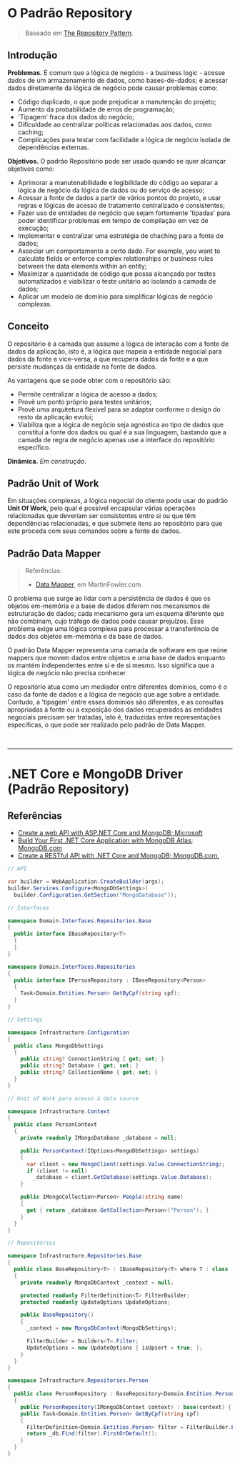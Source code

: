 # O Padrão Repository

> Baseado em [The Repository Pattern](https://learn.microsoft.com/en-us/previous-versions/msp-n-p/ff649690(v=pandp.10)).

## Introdução

**Problemas.** É comum que a lógica de negócio - a business logic - acesse dados de um armazenamento de dados, como bases-de-dados; e acessar dados diretamente da lógica de negócio pode causar problemas como:
- Código duplicado, o que pode prejudicar a manutenção do projeto;
- Aumento da probabilidade de erros de programação;
- 'Tipagem' fraca dos dados do negócio;
- Dificuldade ao centralizar políticas relacionadas aos dados, como caching;
- Complicações para testar com facilidade a lógica de negócio isolada de dependências externas.

**Objetivos.** O padrão Repositório pode ser usado quando se quer alcançar objetivos como:
- Aprimorar a manutenabilidade e legibilidade do código ao separar a lógica de negócio da lógica de dados ou do serviço de acesso;
- Acessar a fonte de dados a partir de vários pontos do projeto, e usar regras e lógicas de acesso de tratamento centralizado e consistentes;
- Fazer uso de entidades de negócio que sejam fortemente 'tipadas' para poder identificar problemas em tempo de compilação em vez de execução;
- Implementar e centralizar uma estratégia de chaching para a fonte de dados;
- Associar um comportamento a certo dado. For example, you want to calculate fields or enforce complex relationships or business rules between the data elements within an entity;
- Maximizar a quantidade de código que possa alcançada por testes automatizados e viabilizar o teste unitário ao isolando a camada de dados;
- Aplicar um modelo de domínio para simplificar lógicas de negócio complexas.

## Conceito
O repositório é a camada que assume a lógica de interação com a fonte de dados da aplicação, isto é, a lógica que mapeia a entidade negocial para dados da fonte e vice-versa, a que recupera dados da fonte e a que persiste mudanças da entidade na fonte de dados.

As vantagens que se pode obter com o repositório são:
- Permite centralizar a lógica de acesso a dados;
- Provê um ponto próprio para testes unitários;
- Provê uma arquitetura flexível para se adaptar conforme o design do resto da aplicação evolui;
- Viabiliza que a lógica de negócio seja agnóstica ao tipo de dados que constitui a fonte dos dados ou qual é a sua linguagem, bastando que a camada de regra de negócio apenas use a interface do repositório específico.

**Dinâmica.** _Em construção_.

## Padrão Unit of Work
Em situações complexas, a lógica negocial do cliente pode usar do padrão **Unit Of Work**, pelo qual é possível encapsular várias operações relacionadas que deveriam ser consistentes entre si ou que têm dependências relacionadas, e que submete itens ao repositório para que este proceda com seus comandos sobre a fonte de dados.

## Padrão Data Mapper

> Referências:
> - [Data Mapper](https://martinfowler.com/eaaCatalog/dataMapper.html), em MartinFowler.com.

O problema que surge ao lidar com a persistência de dados é que os objetos em-memória e a base de dados diferem nos mecanismos de estruturação de dados; cada mecanismo gera um esquema diferente que não combinam, cujo tráfego de dados pode causar prejuízos. Esse problema exige uma lógica complexa para processar a transferência de dados dos objetos em-memória e da base de dados.

O padrão Data Mapper representa uma camada de software em que reúne mappers que movem dados entre objetos e uma base de dados enquanto os mantém independentes entre si e de si mesmo. Isso significa que a lógica de negócio não precisa conhecer 

O repositório atua como um mediador entre diferentes domínios, como é o caso da fonte de dados e a lógica de negócio que age sobre a entidade. Contudo, a 'tipagem' entre esses domínios são diferentes, e as consultas apropriadas à fonte ou a exposição dos dados recuperados às entidades negociais precisam ser tratadas, isto é, traduzidas entre representações específicas, o que pode ser realizado pelo padrão de Data Mapper.

<br>

---

# .NET Core e MongoDB Driver (Padrão Repository)

## Referências
- [Create a web API with ASP.NET Core and MongoDB; Microsoft](https://learn.microsoft.com/en-us/aspnet/core/tutorials/first-mongo-app?view=aspnetcore-8.0&tabs=visual-studio)
- [Build Your First .NET Core Application with MongoDB Atlas; MongoDB.com](https://www.mongodb.com/developer/languages/csharp/build-first-dotnet-core-application-mongodb-atlas/#building-a-poco-class-for-the-mongodb-document-model)
- [Create a RESTful API with .NET Core and MongoDB; MongoDB.com.](https://www.mongodb.com/developer/languages/csharp/create-restful-api-dotnet-core-mongodb/)

```csharp
// API

var builder = WebApplication.CreateBuilder(args);
builder.Services.Configure<MongoDbSettings>(
  builder.Configuration.GetSection("MongoDatabase"));

// Interfaces

namespace Domain.Interfaces.Repositories.Base
{
  public interface IBaseRepository<T>
  {
  }
}

namespace Domain.Interfaces.Repositories
{
  public interface IPersonRepository : IBaseRepository<Person>
  {
    Task<Domain.Entities.Person> GetByCpf(string cpf);
  }
}

// Settings

namespace Infrastructure.Configuration
{
  public class MongoDbSettings
  {
    public string? ConnectionString { get; set; }
    public string? Database { get; set; }
    public string? CollectionName { get; set; }
  }
}

// Unit of Work para acesso à data source

namespace Infrastructure.Context
{
  public class PersonContext
  {
    private readonly IMongoDatabase _database = null;

    public PersonContext(IOptions<MongoDbSettings> settings)
    {
      var client = new MongoClient(settings.Value.ConnectionString);
      if (client != null)
        _database = client.GetDatabase(settings.Value.Database);
    }

    public IMongoCollection<Person> People(string name)
    {
      get { return _database.GetCollection<Person>("Person"); }
    }
  }
}

// Repositórios

namespace Infrastructure.Repositories.Base
{
  public class BaseRepository<T> : IBaseRepository<T> where T : class
  {
    private readonly MongoDbContext _context = null;

    protected readonly FilterDefinition<T> FilterBuilder;
    protected readonly UpdateOptions UpdateOptions;

    public BaseRepository()
    {
      _context = new MongoDbContext(MongoDbSettings);

      FilterBuilder = Builders<T>.Filter;
      UpdateOptions = new UpdateOptions { isUpsert = true; };
    }
  }
}

namespace Infrastructure.Repositories.Person
{
  public class PersonRepository : BaseRepository<Domain.Entities.Person>, IPersonRepository
  {
    public PersonRepository(IMongoDbContext context) : base(context) { }
    public Task<Domain.Entities.Person> GetByCpf(string cpf)
    {
      FilterDefinition<Domain.Entities.Person> filter = FilterBuilder.Eq("Cpf", cpf);
      return _db.Find(filter).FirstOrDefault();
    }
  }
}

```
